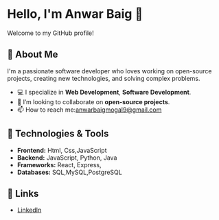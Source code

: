 # Hello, I'm Anwar Baig 👋

Welcome to my GitHub profile!

## 🚀 About Me
I'm a passionate software developer who loves working on open-source projects, creating new technologies, and solving complex problems.

- 💻 I specialize in **Web Development**, **Software Development**.
- 👯 I’m looking to collaborate on **open-source projects**.
- 📫 How to reach me:anwarbaigmogal9@gmail.com

## 🔧 Technologies & Tools
- **Frontend:** Html, Css,JavaScript
- **Backend:** JavaScript, Python, Java
- **Frameworks:** React, Express,
- **Databases:** SQL,MySQL,PostgreSQL



## 🔗 Links
- [LinkedIn]([https://www.linkedin.com/in/anwarbaig/])

